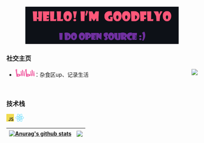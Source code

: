 <p align="center"><a href="https://goodflyo.github.io"><img width="80%" alt="Hello, I'm GOODFLYO. I do open source!" src="./images/introduce.png" /></a></p> 


<!-- ![Top Langs](https://github-readme-stats.vercel.app/api/top-langs/?username=GOODFLYO&layout=compact&langs_count=3) -->

### 社交主页

<img align="right" height="50" src="https://count.getloli.com/get/@GOODFLYO?theme=rule34" > 

- <a href="https://space.bilibili.com/26663853"><code><img height="20" width="50" src="./images/bilibili.png"></code></a>：杂食区up、记录生活 
<br/>
<!-- - <a href="https://juejin.cn/user/1060356292347149/posts"><code><img height="20" width="50" src="./images/juejin.png"></code></a>：
- <a href="https://www.zhihu.com/people/sip-an-32/posts"><code><img height="20" width="50" src="./images/zhihu.png"></code></a>： -->


### 技术栈

<a href="https://www.javascript.com/"><code><img height="20" src="./images/javascript.png"></code></a> <a href="https://reactjs.org/"><code><img height="20" src="./images/react.svg"></code></a>

<!-- <a href="https://nextjs.org/"><code><img height="20" src="./images/next.png"></code></a>
<a href="https://www.tslang.cn/index.html"><code><img height="20" src="./images/typescript.png"></code></a>
<a href="https://webpack.js.org/"><code><img height="20" src="./images/webpack.svg"></code></a>
<a href="https://cn.vitejs.dev"><code><img height="20" src="./images/vite.png"></code></a>
<a href="https://sass-lang.com"><code><img height="20" src="./images/sass2.png"></code></a>
<a href="https://tailwindcss.com"><code><img height="20" src="./images/tailwindcss.png"></code></a>
<a href="https://go.dev/"><code><img height="20" src="./images/golang.png"></code></a>
<a href="https://www.docker.com"><code><img height="20" src="./images/docker.png"></code></a> -->

| <a href="https://github.com/anuraghazra/github-readme-stats"><img align="center" src="https://github-readme-stats.vercel.app/api?username=GOODFLYO&show_icons=true&include_all_commits=true&theme=radical&hide_border=true" alt="Anurag's github stats" /></a> | <a href="https://github.com/anuraghazra/github-readme-stats"><img align="center" src="https://github-readme-stats.vercel.app/api/top-langs/?username=GOODFLYO&layout=compact&theme=radical&hide_border=true" /></a> |
| ------------- | ------------- |